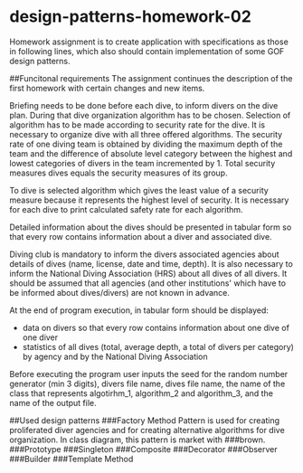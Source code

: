 # design-patterns-homework-02
Homework assignment is to create application with specifications as those in following lines, which also should contain implementation of some GOF design patterns. 

##Funcitonal requirements
The assignment continues the description of the first homework with certain changes and new items. 

Briefing needs to be done before each dive, to inform divers on the dive plan. During that dive organization algorithm has to be chosen. Selection of algorithm has to be made according to security rate for the dive.&nbsp;It is necessary to organize dive with all three offered algorithms.&nbsp;The security rate of one diving team is obtained by dividing the maximum depth of the team and the difference of absolute level category between the highest and lowest categories of divers in the team incremented by 1.&nbsp;Total security measures dives equals the security measures of its group. 

To dive is selected algorithm which gives the least value of a security measure because it represents the highest level of security.&nbsp;It is necessary for each dive to print calculated safety rate for each algorithm. 

Detailed information about the dives should be presented in tabular form so that every row contains information about a diver and associated dive. 

Diving club is mandatory to inform the divers associated agencies about details of dives (name, license, date and time, depth). It is also necessary to inform the National Diving Association (HRS) about all dives of all divers. It should be assumed that all agencies (and other institutions' which have to be informed about dives/divers) are not known in advance.

At the end of program execution, in tabular form should be displayed: 
- data on divers so that every row contains information about one dive of one diver
- statistics of all dives (total, average depth, a total of divers per category) by agency and by the National Diving Association 

Before executing the program user inputs the seed for the random number generator (min 3 digits), divers file name, dives file name, the name of the class that represents algotirhm_1, algorithm_2 and algorithm_3, and the name of the output file. 

##Used design patterns
###Factory Method
Pattern is used for creating proliferated diver agencies and for creating alternative algorithms for dive organization. In class diagram, this pattern is market with ###brown. 
###Prototype
###Singleton
###Composite
###Decorator
###Observer
###Builder
###Template Method
